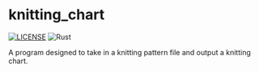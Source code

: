 # knitting_chart

[![LICENSE](https://img.shields.io/badge/license-MIT-blue.svg)](LICENSE)
![Rust](https://github.com/jamesmahler/knitting_pattern/workflows/Rust/badge.svg)

A program designed to take in a knitting pattern file and output a knitting chart.

